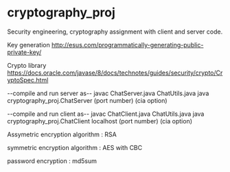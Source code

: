 # cryptography_proj
Security engineering, cryptography assignment with client and server code.

Key generation
http://esus.com/programmatically-generating-public-private-key/

Crypto library
https://docs.oracle.com/javase/8/docs/technotes/guides/security/crypto/CryptoSpec.html

--compile and run server as--
javac ChatServer.java ChatUtils.java
java cryptography_proj.ChatServer (port number) (cia option)

--compile and run client as--
javac ChatClient.java ChatUtils.java
java cryptography_proj.ChatClient localhost (port number) (cia option)

Assymetric encryption algorithm : RSA

symmetric encryption algorithm : AES with CBC

password encryption : md5sum
